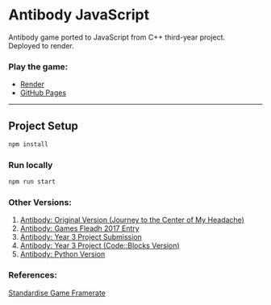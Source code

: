 # Antibody JavaScript

Antibody game ported to JavaScript from C++ third-year project.  
Deployed to render.

### Play the game:

- [Render](https://antibody-js.onrender.com/)
- [GitHub Pages](https://joeaoregan.github.io/AntibodyJS-WebApp)

---

## Project Setup

```sh
npm install
```

### Run locally

```sh
npm run start
```

### Other Versions:

1. [Antibody: Original Version (Journey to the Center of My Headache)](https://github.com/joeaoregan/LIT-Yr3-Project-Antibody/tree/master/AntibodyV1-JourneyToTheCenterOfMyHeadache "Antibody: Original Title")
2. [Antibody: Games Fleadh 2017 Entry](https://github.com/joeaoregan/LIT-Yr3-Project-Antibody/tree/master/AntibodyV2-GamesFleadhEntry "Antibody: Games Fleadh 2017 Entry")
3. [Antibody: Year 3 Project Submission](https://github.com/joeaoregan/LIT-Yr3-Project-Antibody/tree/master/AntibodyV3-Year3ProjectSubmission "LIT Games Design & Development Year 3 Project Submission")
4. [Antibody: Year 3 Project (Code::Blocks Version)](https://github.com/joeaoregan/LIT-Yr3-Project-Antibody/tree/master/AntibodyV4-CodeBlocks "LIT Games Design & Development Year 3 Project (Code::Blocks Version)")
5. [Antibody: Python Version](https://github.com/joeaoregan/AntibodyPy "Antibody: Python Version")

### References:

[Standardise Game Framerate](https://chriscourses.com/blog/standardize-your-javascript-games-framerate-for-different-monitors)
